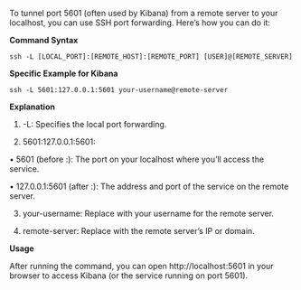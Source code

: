 To tunnel port 5601 (often used by Kibana) from a remote server to your localhost, you can use SSH port forwarding. Here’s how you can do it:

**Command Syntax**

```
ssh -L [LOCAL_PORT]:[REMOTE_HOST]:[REMOTE_PORT] [USER]@[REMOTE_SERVER]
```

**Specific Example for Kibana**

```
ssh -L 5601:127.0.0.1:5601 your-username@remote-server
```

**Explanation**

1. -L: Specifies the local port forwarding.
  
2. 5601:127.0.0.1:5601:
  

• 5601 (before :): The port on your localhost where you’ll access the service.

• 127.0.0.1:5601 (after :): The address and port of the service on the remote server.

3. your-username: Replace with your username for the remote server.
  
4. remote-server: Replace with the remote server’s IP or domain.
  

**Usage**

After running the command, you can open http://localhost:5601 in your browser to access Kibana (or the service running on port 5601).